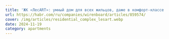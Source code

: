 ```yaml
---
title: 'ЖК «ЛесART»: умный дом для всех жильцов, даже в комфорт-классе'
url: https://habr.com/ru/companies/wirenboard/articles/859574/
cover: /img/articles/residential_complex_lesart.webp
date: 2024-11-19
category: apartments
---
```

